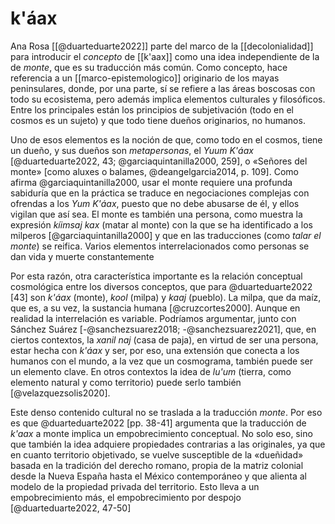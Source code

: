 # k'áax
Ana Rosa [[@duarteduarte2022]] parte del marco de la [[decolonialidad]] para introducir el *concepto* de [[k'aax]] como una idea independiente de la de *monte*, que es su traducción más común. Como concepto, hace referencia a un [[marco-epistemologico]] originario de los mayas peninsulares, donde, por una parte, sí se refiere a las áreas boscosas con todo su ecosistema, pero además implica elementos culturales y filosóficos. Entre los principales están los principios de subjetivación (todo en el cosmos es un sujeto) y que todo tiene dueños originarios, no humanos.

Uno de esos elementos es la noción de que, como todo en el cosmos, tiene un dueño, y sus dueños son *metapersonas*, el *Yuum K'áax* [@duarteduarte2022, 43; @garciaquintanilla2000, 259], o «Señores del monte» [como aluxes o balames, @deangelgarcia2014, p. 109]. Como afirma @garciaquintanilla2000, usar el monte requiere una profunda sabiduría que en la práctica se traduce en negociaciones complejas con ofrendas a los *Yum K'áax*, puesto que no debe abusarse de él, y ellos vigilan que así sea. El monte es también una persona, como muestra la expresión *kíimsaj kax* (matar al monte) con la que se ha identificado a los milperos [@garciaquintanilla2000] y que en las traducciones (como *talar el monte*) se reifica. Varios elementos interrelacionados como personas se dan vida y muerte constantemente

Por esta razón, otra característica importante es la relación conceptual cosmológica entre los diversos conceptos, que para @duarteduarte2022 [43] son *k'áax* (monte), *kool* (milpa) y *kaaj* (pueblo). La milpa, que da maíz, que es, a su vez, la sustancia humana [@cruzcortes2000]. Aunque en realidad la interrelación es variable. Podríamos argumentar, junto con Sánchez Suárez [-@sanchezsuarez2018; -@sanchezsuarez2021], que, en ciertos contextos, la *xanil naj* (casa de paja), en virtud de ser una persona, estar hecha con *k'áax* y ser, por eso, una extensión que conecta a los humanos con el mundo, a la vez que un cosmograma, también puede ser un elemento clave. En otros contextos la idea de *lu'um* (tierra, como elemento natural y como territorio) puede serlo también [@velazquezsolis2020].

Este denso contenido cultural no se traslada a la traducción *monte*. Por eso es que @duarteduarte2022 [pp. 38-41] argumenta que la traducción de *k'aax* a monte implica un empobrecimiento conceptual. No solo eso, sino que también la idea adquiere propiedades contrarias a las originales, ya que en cuanto territorio objetivado, se vuelve susceptible de la «dueñidad» basada en la tradición del derecho romano, propia de la matriz colonial desde la Nueva España hasta el México contemporáneo y que alienta al modelo de la propiedad privada del territorio. Esto lleva a un empobrecimiento más, el empobrecimiento por despojo [@duarteduarte2022, 47-50]
